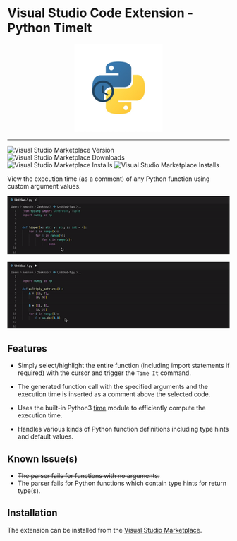 # Visual Studio Code Extension - Python TimeIt

<p align="center">
    <img width=200 src="images/icon.jpg" alt="VS Code Python Time It Logo">
</p>

---
![Visual Studio Marketplace Version](https://img.shields.io/visual-studio-marketplace/v/hasnainroopawalla.vscode-python-timeit)
![Visual Studio Marketplace Downloads](https://img.shields.io/visual-studio-marketplace/d/hasnainroopawalla.vscode-python-timeit)
![Visual Studio Marketplace Installs](https://img.shields.io/visual-studio-marketplace/i/hasnainroopawalla.vscode-python-timeit)
![Visual Studio Marketplace Installs](https://img.shields.io/visual-studio-marketplace/r/hasnainroopawalla.vscode-python-timeit)

View the execution time (as a comment) of any Python function using custom argument values.

<p align="center">
<img src="images/demo_time.gif" alt="Demo"/>
</p>

<p align="center">
<img src="images/demo_time_2.gif" alt="Demo"/>
</p>


## Features

* Simply select/highlight the entire function (including import statements if required) with the cursor and trigger the `Time It` command. 

* The generated function call with the specified arguments and the execution time is inserted as a comment above the selected code.

* Uses the built-in Python3 [time](https://docs.python.org/3/library/time.html) module to efficiently compute the execution time.

* Handles various kinds of Python function definitions including type hints and default values.


## Known Issue(s)

* ~~The parser fails for functions with no arguments.~~
* The parser fails for Python functions which contain type hints for return type(s).


## Installation 
The extension can be installed from the [Visual Studio Marketplace](https://marketplace.visualstudio.com/items?itemName=HasnainRoopawalla.vscode-python-timeit).